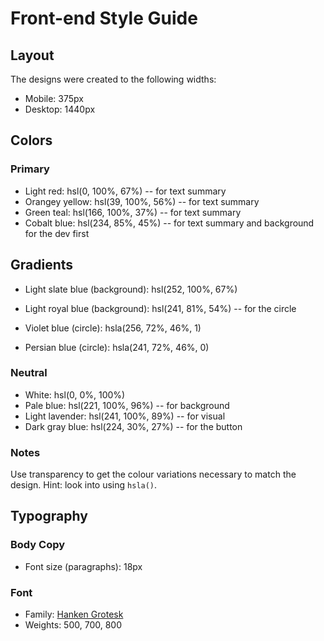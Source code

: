 # Front-end Style Guide

## Layout

The designs were created to the following widths:

-    Mobile: 375px
-    Desktop: 1440px

## Colors

### Primary

-    Light red: hsl(0, 100%, 67%) -- for text summary
-    Orangey yellow: hsl(39, 100%, 56%) -- for text summary
-    Green teal: hsl(166, 100%, 37%) -- for text summary
-    Cobalt blue: hsl(234, 85%, 45%) -- for text summary and background for the dev first

## Gradients

-    Light slate blue (background): hsl(252, 100%, 67%)
-    Light royal blue (background): hsl(241, 81%, 54%) -- for the circle

-    Violet blue (circle): hsla(256, 72%, 46%, 1)
-    Persian blue (circle): hsla(241, 72%, 46%, 0)

### Neutral

-    White: hsl(0, 0%, 100%)
-    Pale blue: hsl(221, 100%, 96%) -- for background
-    Light lavender: hsl(241, 100%, 89%) -- for visual
-    Dark gray blue: hsl(224, 30%, 27%) -- for the button

### Notes

Use transparency to get the colour variations necessary to match the design. Hint: look into using `hsla()`.

## Typography

### Body Copy

-    Font size (paragraphs): 18px

### Font

-    Family: [Hanken Grotesk](https://fonts.google.com/specimen/Hanken+Grotesk)
-    Weights: 500, 700, 800
